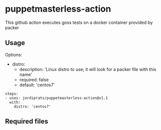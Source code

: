 # puppetmasterless-action

This github action executes goss tests on a docker container provided by packer

## Usage

Options:

* distro:
  - description: 'Linux distro to use; it will look for a packer file with this name'
  - required: false
  - default: 'centos7'

```
steps:
- uses: jordiprats/puppetmasterless-action@v1.1
  with:
    distro: 'centos7'
```

## Required files

